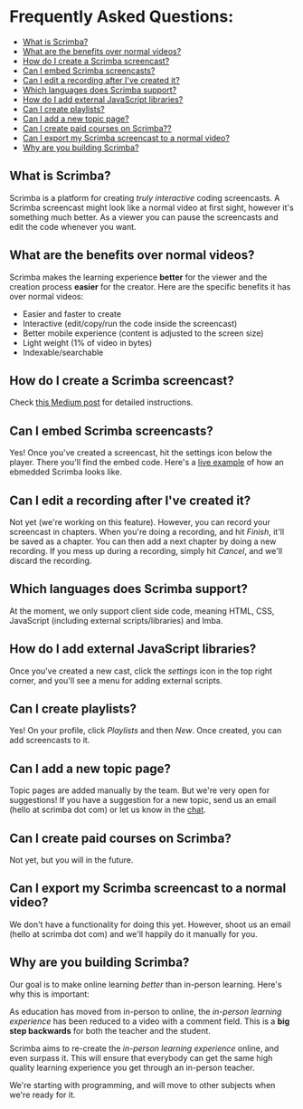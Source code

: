 # Frequently Asked Questions:

- [What is Scrimba?](#what-is-scrimba)
- [What are the benefits over normal videos?](#what-are-the-benefits-over-normal-videos)
- [How do I create a Scrimba screencast?](#how-do-I-create-a-scrimba-screencast)
- [Can I embed Scrimba screencasts?](#can-i-embed-scrimba-screencasts)
- [Can I edit a recording after I've created it?](#can-i-edit-a-recording-after-i've-created-it)
- [Which languages does Scrimba support?](#which-languages-does-scrimba-support)
- [How do I add external JavaScript libraries?](#how-do-i-add-external-javaScript-libraries)
- [Can I create playlists?](#can-i-create-playlists)
- [Can I add a new topic page?](#can-i-add-a-new-topic-page)
- [Can I create paid courses on Scrimba??](#can-i-create-paid-courses-on-scrimba)
- [Can I export my Scrimba screencast to a normal video?](#can-i-export-my-scrimba-screencast-to-a-normal-video)
- [Why are you building Scrimba?](#why-are-you-building-scrimba)


## What is Scrimba?
Scrimba is a platform for creating *truly interactive* coding screencasts. A Scrimba screencast might look like a normal video at first sight, however it's something much better. As a viewer you can pause the screencasts and edit the code whenever you want.

## What are the benefits over normal videos?

Scrimba makes the learning experience **better** for the viewer and the creation process **easier** for the creator. Here are the specific benefits it has over normal videos:

- Easier and faster to create
- Interactive (edit/copy/run the code inside the screencast)
- Better mobile experience (content is adjusted to the screen size)
- Light weight (1% of video in bytes)
- Indexable/searchable

## How do I create a Scrimba screencast?
Check [this Medium post](https://medium.com/scrimba/how-to-create-a-scrimba-screencast-e5ca244bc531) for detailed instructions.

## Can I embed Scrimba screencasts?
Yes! Once you've created a screencast, hit the settings icon below the player. There you'll find the embed code. Here's a [live example](http://davekiss.com/using-es6-sets-to-create-a-unique-javascript-array-without-duplicates/) of how an ebmedded Scrimba looks like.

## Can I edit a recording after I've created it?
Not yet (we're working on this feature). However, you can record your screencast in chapters. When you're doing a recording, and hit *Finish*, it'll be saved as a chapter. You can then add a next chapter by doing a new recording. If you mess up during a recording, simply hit *Cancel*, and we'll discard the recording.

## Which languages does Scrimba support?
At the moment, we only support client side code, meaning HTML, CSS, JavaScript (including external scripts/libraries) and Imba.

## How do I add external JavaScript libraries?
Once you've created a new cast, click the *settings* icon in the top right corner, and you'll see a menu for adding external scripts.

## Can I create playlists?
Yes! On your profile, click *Playlists* and then *New*. Once created, you can add screencasts to it.

## Can I add a new topic page?
Topic pages are added manually by the team. But we're very open for suggestions! If you have a suggestion for a new topic, send us an email (hello at scrimba dot com) or let us know in the [chat](https://gitter.im/scrimba_community/Lobby?utm_source=share-link&utm_medium=link&utm_campaign=share-link).

## Can I create paid courses on Scrimba?
Not yet, but you will in the future.

## Can I export my Scrimba screencast to a normal video?
We don't have a functionality for doing this yet. However, shoot us an email (hello at scrimba dot com) and we'll happily do it manually for you.

## Why are you building Scrimba?
Our goal is to make online learning *better* than in-person learning. Here's why this is important:

As education has moved from in-person to online, the *in-person learning experience* has been reduced to a video with a comment field. This is a **big step backwards** for both the teacher and the student. 

Scrimba aims to re-create the *in-person learning experience* online, and even surpass it. This will ensure that everybody can get the same high quality learning experience you get through an in-person teacher.

We're starting with programming, and will move to other subjects when we're ready for it.

